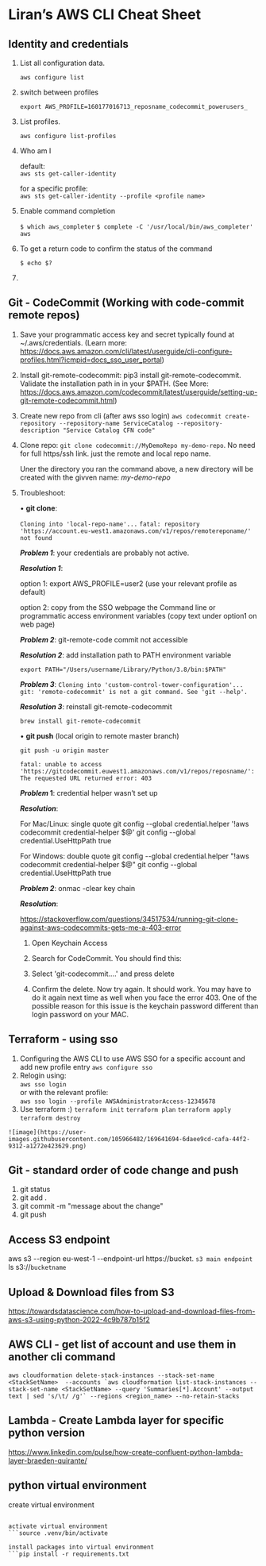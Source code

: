 # Liran’s AWS CLI Cheat Sheet

## Identity and credentials

1.	List all configuration data. 
  
    ```aws configure list```

2.	switch between profiles
 
    ```export AWS_PROFILE=160177016713_reposname_codecommit_powerusers_```

3.	List profiles. 

    ```aws configure list-profiles```

4.	Who am I  

    default:  
    ```aws sts get-caller-identity```  
      
    for a specific profile:  
    ```aws sts get-caller-identity --profile <profile name>```  

5.	Enable command completion

    ```$ which aws_completer```
    ```$ complete -C '/usr/local/bin/aws_completer' aws```

6.	To get a return code to confirm the status of the command

    ```$ echo $?```
7.	

## Git -  CodeCommit (Working with code-commit remote repos)

1.	Save your programmatic access key and secret typically found at ~/.aws/credentials.
      (Learn more: https://docs.aws.amazon.com/cli/latest/userguide/cli-configure-profiles.html?icmpid=docs_sso_user_portal)

2.	Install git-remote-codecommit: pip3 install git-remote-codecommit. Validate the installation path in in your $PATH.
    (See More: https://docs.aws.amazon.com/codecommit/latest/userguide/setting-up-git-remote-codecommit.html)

3.  Create new repo from cli (after aws sso login)
    ```aws codecommit create-repository --repository-name ServiceCatalog --repository-description "Service Catalog CFN code"```

4.	Clone repo: ```git clone codecommit://MyDemoRepo my-demo-repo```.
    No need for full https/ssh link. just the remote and local repo name.
    
    Uner the directory you ran the command above, a new directory will be created with the givven name:  _my-demo-repo_

5.	Troubleshoot:

    •	**git clone**:
    
    ```Cloning into 'local-repo-name'...```
    ```fatal: repository 'https://account.eu-west1.amazonaws.com/v1/repos/remotereponame/' not found```
    
    **_Problem 1_**: your credentials are probably not active.
    
    **_Resolution 1_**:
    
    option 1: export AWS_PROFILE=user2 (use your relevant profile as default)
    
    option 2: copy from the SSO webpage the Command line or programmatic access environment variables (copy text under option1 on web page)
    
    **_Problem 2_**: git-remote-code commit not accessible
    
    **_Resolution 2_**: add installation path to PATH environment variable

    ```export PATH="/Users/username/Library/Python/3.8/bin:$PATH"```
    
    **_Problem 3_**: ```Cloning into 'custom-control-tower-configuration'...```  
    ```git: 'remote-codecommit' is not a git command. See 'git --help'.```
    
    **_Resolution 3_**: reinstall git-remote-codecommit

    ```brew install git-remote-codecommit```

    •	**git push** (local origin to remote master branch)
    
    ```git push -u origin master```
    
    ```fatal: unable to access 'https://gitcodecommit.euwest1.amazonaws.com/v1/repos/reposname/': The requested URL returned error: 403```
    
    **_Problem_ 1**: credential helper wasn’t set up
    
    **_Resolution_**:
    
    For Mac/Linux: single quote
    git config --global credential.helper '!aws codecommit credential-helper $@'
    git config --global credential.UseHttpPath true
    
    For Windows: double quote
    git config --global credential.helper "!aws codecommit credential-helper $@"
    git config --global credential.UseHttpPath true

    **_Problem 2_**: onmac -clear key chain
    
    **_Resolution_**: 

    https://stackoverflow.com/questions/34517534/running-git-clone-against-aws-codecommits-gets-me-a-403-error

    1.	Open Keychain Access
    2.	Search for CodeCommit. You should find this:

    3.	Select 'git-codecommit....' and press delete
    4.	Confirm the delete.
    Now try again. It should work. You may have to do it again next time as well when you face the error 403.
    One of the possible reason for this issue is the keychain password different than login password on your MAC.

## Terraform -  using sso
  1. Configuring the AWS CLI to use AWS SSO for a specific account and add new profile entry
    ```aws configure sso```
  2. Relogin using:  
     ```aws sso login```  
     or with the relevant profile:  
     ```aws sso login --profile AWSAdministratorAccess-12345678```
  3. Use terraform :)
      ```terraform init```
      ```terraform plan```
      ```terraform apply```
      ```terraform destroy```

    ![image](https://user-images.githubusercontent.com/105966482/169641694-6daee9cd-cafa-44f2-9312-a1272e423629.png)

## Git -  standard order of code change and push
  1. git status
  2. git add .
  3. git commit -m "message about the change"
  4. git push


## Access S3 endpoint
aws s3 --region eu-west-1 --endpoint-url https://bucket. ```s3 main endpoint``` ls s3://```bucketname```

## Upload & Download files from S3
https://towardsdatascience.com/how-to-upload-and-download-files-from-aws-s3-using-python-2022-4c9b787b15f2


## AWS CLI - get list of account and use them in another cli command
```aws cloudformation delete-stack-instances --stack-set-name <StackSetName>  --accounts `aws cloudformation list-stack-instances --stack-set-name <StackSetName> --query 'Summaries[*].Account' --output text | sed 's/\t/ /g'` --regions <region_name> --no-retain-stacks```


## Lambda - Create Lambda layer for specific python version
https://www.linkedin.com/pulse/how-create-confluent-python-lambda-layer-braeden-quirante/

## python virtual environment

create virtual environment
```python3 -m venv .venv

activate virtual environment
```source .venv/bin/activate

install packages into virtual environment
```pip install -r requirements.txt

